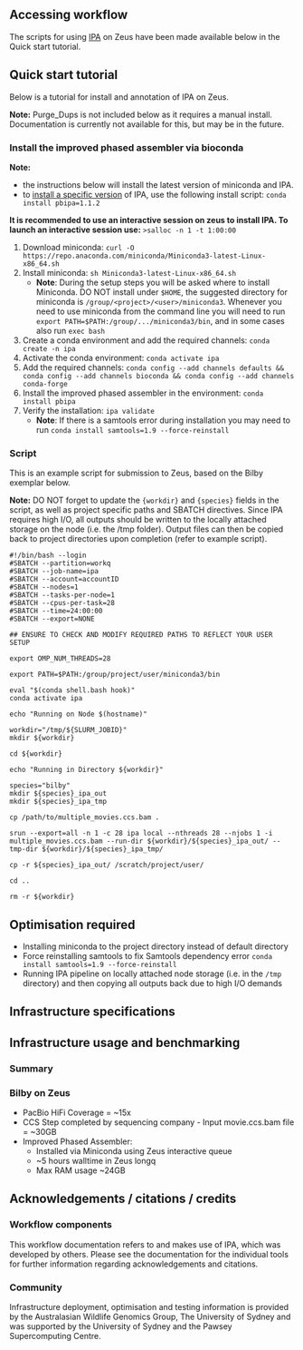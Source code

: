 ## Accessing workflow

The scripts for using [IPA](./IPA.html) on Zeus have been made available below in the Quick start tutorial.

## Quick start tutorial

Below is a tutorial for install and annotation of IPA on Zeus.

**Note:** Purge_Dups is not included below as it requires a manual install. Documentation is currently not available for this, but may be in the future.

### Install the improved phased assembler via bioconda

**Note:** 

- the instructions below will install the latest version of miniconda and IPA.
- to [install a specific version](https://docs.anaconda.com/anaconda/user-guide/tasks/install-packages/) of IPA, use the following install script: `conda install pbipa=1.1.2`

**It is recommended to use an interactive session on zeus to install IPA. To launch an interactive session use:** `>salloc -n 1 -t 1:00:00`
    
1. Download miniconda: `curl -O https://repo.anaconda.com/miniconda/Miniconda3-latest-Linux-x86_64.sh`
2. Install miniconda: `sh Miniconda3-latest-Linux-x86_64.sh`
    * **Note**: During the setup steps you will be asked where to install Miniconda. DO NOT install under `$HOME`, the suggested directory for miniconda is  `/group/<project>/<user>/miniconda3`. Whenever you need to use miniconda from the command line you will need to run `export PATH=$PATH:/group/.../miniconda3/bin`, and in some cases also run `exec bash`
3. Create a conda environment and add the required channels: `conda create -n ipa`
4. Activate the conda environment: `conda activate ipa`
5. Add the required channels: `conda config --add channels defaults && conda config --add channels bioconda && conda config --add channels conda-forge`
6. Install the improved phased assembler in the environment: `conda install pbipa`
7. Verify the installation: `ipa validate`
    * **Note**: If there is a samtools error during installation you may need to run `conda install samtools=1.9 --force-reinstall`

### Script

This is an example script for submission to Zeus, based on the Bilby exemplar below. 

**Note:** DO NOT forget to update the `{workdir}` and `{species}` fields in the script, as well as project specific paths and SBATCH directives. Since IPA requires high I/O, all outputs should be written to the locally attached storage on the node (i.e. the /tmp folder). Output files can then be copied back to project directories upon completion (refer to example script). 

    #!/bin/bash --login
    #SBATCH --partition=workq
    #SBATCH --job-name=ipa
    #SBATCH --account=accountID
    #SBATCH --nodes=1
    #SBATCH --tasks-per-node=1
    #SBATCH --cpus-per-task=28
    #SBATCH --time=24:00:00
    #SBATCH --export=NONE

    ## ENSURE TO CHECK AND MODIFY REQUIRED PATHS TO REFLECT YOUR USER SETUP
    
    export OMP_NUM_THREADS=28
    
    export PATH=$PATH:/group/project/user/miniconda3/bin
    
    eval "$(conda shell.bash hook)"
    conda activate ipa
    
    echo "Running on Node $(hostname)"
    
    workdir="/tmp/${SLURM_JOBID}"
    mkdir ${workdir}
    
    cd ${workdir}
    
    echo "Running in Directory ${workdir}"
    
    species="bilby"
    mkdir ${species}_ipa_out
    mkdir ${species}_ipa_tmp
    
    cp /path/to/multiple_movies.ccs.bam .
    
    srun --export=all -n 1 -c 28 ipa local --nthreads 28 --njobs 1 -i multiple_movies.ccs.bam --run-dir ${workdir}/${species}_ipa_out/ --tmp-dir ${workdir}/${species}_ipa_tmp/
    
    cp -r ${species}_ipa_out/ /scratch/project/user/
    
    cd ..
    
    rm -r ${workdir}

## Optimisation required

* Installing miniconda to the project directory instead of default directory
* Force reinstalling samtools to fix Samtools dependency error `conda install samtools=1.9 --force-reinstall`
* Running IPA pipeline on locally attached node storage (i.e. in the `/tmp` directory) and then copying all outputs back due to high I/O demands

## Infrastructure specifications

## Infrastructure usage and benchmarking

### Summary

### Bilby on Zeus

- PacBio HiFi Coverage = ~15x
- CCS Step completed by sequencing company - Input movie.ccs.bam file = ~30GB
- Improved Phased Assembler:
     * Installed via Miniconda using Zeus interactive queue
     * ~5 hours walltime in Zeus longq
     * Max RAM usage ~24GB 


## Acknowledgements / citations / credits

### Workflow components
This workflow documentation refers to and makes use of IPA, which was developed by others. Please see the documentation for the individual tools for further information regarding acknowledgements and citations.

### Community
Infrastructure deployment, optimisation and testing information is provided by the Australasian Wildlife Genomics Group, The University of Sydney and was supported by the University of Sydney and the Pawsey Supercomputing Centre.
